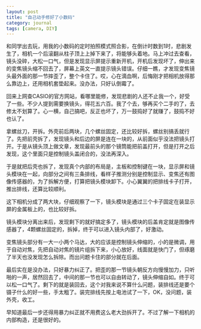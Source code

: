 ```yaml
---
layout: post
title: "自己动手修好了小数码"
category: journal
tags: [camera, DIY]
---
```

和同学出去玩，用我的小数码的定时拍照模式照合影，在倒计时数到1时，悲剧发生了，相机一个后滚翻从柱子顶上上掉下来了，将能够头着地。马上冲过去查看，镜头没碎，大松一口气，但是发现显示屏提示重新开机，开机后发现坏了，伸出来的变焦镜头缩不回去了，屏幕上英文一直提示镜头错误。仔细一瞧，才发现变焦镜头最外面的那一节摔歪了，整个卡住了。哎，心在滴血啊，后悔刚才把相机放得那么靠边上，还用相机套垫起来。没办法，只好认倒霉了。

回来上网查CASIO的官方网站，看哪里能修，发现悲剧的人还不止我一个，好受了一些。不少人提到需要换镜头，得花五六百。我了个去，够再买个二手的了，去修太不划算了。心一横，自己搞吧，反正也坏了，万一鼓捣好了就赚了，鼓捣不好也认了。

拿螺丝刀，开拆。外壳前后两块，几个螺丝固定，还比较好拆，螺丝别搞丢就行了。先把前壳拆了，发现镜头和后边的屏是连在一块的，从前面似乎没法把镜头打开。于是从镜头顶上做文章，发现最前头的那个镜筒能把前盖打开，但是打开之后发现，这个里面只是控制镜头盖闭合的，没法再深入。

于是就把后壳也拆了，发现真个内部的布局是，主板和控制键在一块，显示屏和镜头模块在一起，向部分之间有三条排线，看样子推测分别是控制显示、变焦还有图像传感器的，为了拆解方便，打算把镜头模块卸下。小心翼翼的把排线卡子打开，推出排线，还算比较顺利。

这下相机分成了两大块，仔细观察了一下，镜头模块是通过三个卡子固定在装显示屏的金属板上的，也比较好拆。

镜头模块分离出来后，发现剩下的就好搞定多了，镜头模块的后盖肯定就是图像传感器了，4颗螺丝固定的，拆掉，终于可以进入镜头内部了，好激动。

变焦镜头部分有一大一小两个马达，大的应该是控制镜头伸缩的，小的是微调，用于自动对焦，先把自动对焦的镜片组拆下来，小心放好，线面就是快门了，但琢磨了半天也没发现怎么拆除。而出问题卡住的部分就在后面。

最后实在是没办法，只好暴力纠正了。把歪的那一节镜头朝反方向慢慢加力，只听啪的一声，居然回去了，中间的那一节也可以自由转动了，镜头伸缩自如。终于可以松一口气了。剩下的就是装回去，这个对我来说不算什么问题，装排线还是要个镊子什么的好一些，手太粗了。装完排线先按上电池试了一下，OK，没问题，装外壳，收工。

早知道最后一步还得用暴力纠正就不用费这么老大劲拆开了。不过了解一下相机的内部构造，还是很好的。